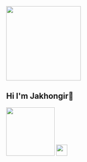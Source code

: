 <img src='https://media4.giphy.com/media/v1.Y2lkPTc5MGI3NjExMzI2cnhzcTY3ZHIxeWJoNjZubXVndGp5Nmg1enhuZnBza3Vyd292ZSZlcD12MV9pbnRlcm5hbF9naWZfYnlfaWQmY3Q9Zw/pOZhmE42D1WrCWATLK/giphy.gif' width='200px'>
<h2>Hi I'm Jakhongir👋</h2>
<img src='https://miro.medium.com/v2/resize:fit:1140/0*pxb9-4jdzxSp1K5Y.png' width=130px'> <img src='https://upload.wikimedia.org/wikipedia/commons/6/6a/JavaScript-logo.png' width='30px'>
